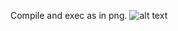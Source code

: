 Compile and exec as in png.
![alt text](https://https://github.com/RafaeruAybu/valentine_day/blob/master/unknown.png?raw=true)

